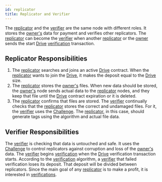 ```yaml
---
id: replicator
title: Replicator and Verifier
---
```


The [replicator](replicator.md) and the [verifier](replicator.md) are the same node with different roles. It stores the [owner's](owner.md) data for payment and verifies other replicators. The [replicator](replicator.md) can become the [verifier](replicator.md) when another [replicator](replicator.md) or the [owner](owner.md) sends the start [Drive](../built_in_features/drive/overview.md) [verification](../algorithms/verification.md) transaction.

## Replicator Responsibilities

1. The [replicator](replicator.md) searches and joins an active [Drive](../built_in_features/drive/overview.md) contract. When the [replicator](replicator.md) wants to join the [Drive](../built_in_features/drive/overview.md), it makes the deposit equal to the [Drive](../built_in_features/drive/overview.md) size.
2. The [replicator](replicator.md) stores the [owner's](owner.md) files. When new data should be stored, the [owner's](owner.md) node sends actual data to the [replicator](replicator.md) nodes, and they keep that file until the [Drive](../built_in_features/drive/overview.md) contract expiration or it is deleted.
3. The [replicator](replicator.md) confirms that files are stored. The [verifier](replicator.md) continually checks that the [replicator](replicator.md) stores the correct and undamaged files. For it, the [verifier](replicator.md) uses the [Challenge](../built_in_features/challenge.md). The [replicator](replicator.md), in this case, should generate tags using the algorithm and actual file data.

## Verifier Responsibilities

The [verifier](replicator.md) is checking that data is untouched and safe. It uses the [Challenge](../built_in_features/challenge.md) to control replicators against corruption and loss of the [owner's](owner.md) data. The [verifier](replicator.md) begins [verification](../algorithms/verification.md) when the [Drive](../built_in_features/drive/overview.md) verification transaction starts. According to the [verification](../algorithms/verification.md) algorithm, a [verifier](replicator.md) that failed verification loses its deposit. That deposit will be divided between replicators. Since the main goal of any [replicator](replicator.md) is to make a profit, it is interested in [verifications](../algorithms/verification.md).
